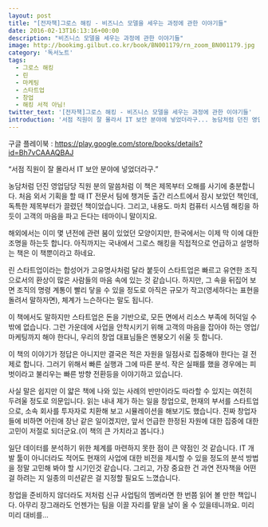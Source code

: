 ```yaml
---
layout: post
title: "[전자책]그로스 해킹 - 비즈니스 모델을 세우는 과정에 관한 이야기들"
date: 2016-02-13T16:13:16+00:00
description: "비즈니스 모델을 세우는 과정에 관한 이야기들"
image: http://bookimg.gilbut.co.kr/book/BN001179/rn_zoom_BN001179.jpg
category: '독서노트'  
tags: 
  - 그로스 해킹
  - 린
  - 마케팅
  - 스타트업
  - 창업
  - 해킹 서적 아님!
twitter_text: '[전자책]그로스 해킹 - 비즈니스 모델을 세우는 과정에 관한 이야기들'
introduction: '서점 직원이 잘 몰라서 IT 보안 분야에 넣었더라구... 농담처럼 던진 영업담당 직원 분의 말씀처럼 이 책은 제목부터 오해를 사기에 충분합니다.'
---
```


구글 플레이북 : <https://play.google.com/store/books/details?id=Bh7vCAAAQBAJ>

&#8220;서점 직원이 잘 몰라서 IT 보안 분야에 넣었더라구.&#8221;

농담처럼 던진 영업담당 직원 분의 말씀처럼 이 책은 제목부터 오해를 사기에 충분합니다. 처음 외서 기획을 할 때 IT 전문서 팀에 챙겨둔 출간 리스트에서 잠시 보았던 책인데, 독특한 제목부터가 끌렸던 책이었습니다. 그리고, 내용도. 마치 컴퓨터 시스템 해킹을 하듯이 고객의 마음을 파고 든다는 테마이니 말이지요.

해외에서는 이미 몇 년전에 관련 붐이 있었던 모양이지만, 한국에서는 이제 막 이에 대한 조명을 하는듯 합니다. 아직까지는 국내에서 그로스 해킹을 직접적으로 언급하고 설명하는 책은 이 책뿐이라고 하네요.

린 스타트업이라는 합성어가 고유명사처럼 달라 붙듯이 스타트업은 빠르고 유연한 조직으로서의 환상이 많은 사람들의 마음 속에 있는 것 같습니다. 하지만, 그 속을 뒤집어 보면 조직의 명령 계통이 빨리 닿을 수 있을 정도로 아직은 규모가 작고(영세하다는 표현을 돌려서 말하자면), 체계가 느슨하다는 말도 됩니다.

이 책에서도 말하지만 스타트업은 돈을 기반으로, 모든 면에서 리소스 부족에 허덕일 수 밖에 없습니다. 그런 가운데에 사업을 안착시키기 위해 고객의 마음을 잡아야 하는 영업/마케팅까지 해야 한다니, 우리의 창업 대표님들은 멘붕오기 쉬울 듯 합니다.

이 책의 이야기가 정답은 아니지만 결국은 적은 자원을 일점사로 집중해야 한다는 걸 전제로 합니다. 그러기 위해서 빠른 실행과 그에 따른 분석. 작은 실패를 했을 경우에는 피벗이라고 불리우는 빠른 방향 전환등을 이야기하고 있습니다.

사실 말은 쉽지만 이 얇은 책에 나와 있는 사례의 반만이라도 따라할 수 있지는 여전히 두려울 정도로 의문입니다. 읽는 내내 제가 하는 일을 창업으로, 현재의 부서를 스타트업으로, 소속 회사를 투자자로 치환해 보고 시뮬레이션을 해보기도 했습니다. 진짜 창업자들에 비하면 어린애 장난 같은 일이겠지만, 앞서 언급한 한정된 자원에 대한 집중에 대한 고민이 저절로 되더군요.(이 책의 큰 가치라고 봅니다.)

일단 데이터를 분석하기 위한 체계를 마련하지 못한 점이 큰 약점인 것 같습니다. IT 개발 툴이 아니더라도 적어도 현재의 사업에 대한 비전을 제시할 수 있을 정도의 분석 방법을 정말 고민해 봐야 할 시기인것 같습니다. 그리고, 가장 중요한 건 과연 전자책을 어떤 걸 하려는 지 일종의 미션같은 걸 지정할 필요도 느꼈습니다.

창업을 준비하지 않더라도 저처럼 신규 사업팀의 멤버라면 한 번쯤 읽어 볼 만한 책입니다. 아무리 장그래라도 언젠가는 팀을 이끌 자리를 맡을 날이 올 수 있을테니까요. 미리 미리 대비를&#8230;